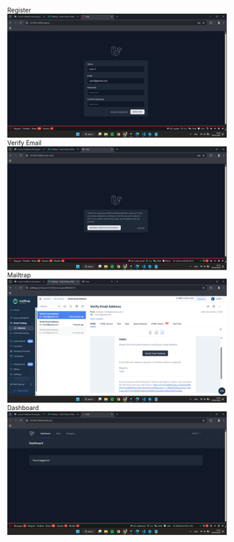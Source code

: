 Register
![alt text](image-4.png)
Verify Email
![alt text](image-5.png)
Mailtrap
![alt text](image-6.png)
Dashboard
![alt text](image-7.png)